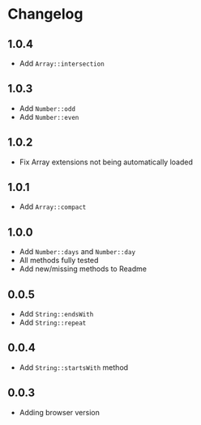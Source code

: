 # Changelog

## 1.0.4

* Add `Array::intersection`

## 1.0.3

* Add `Number::odd`
* Add `Number::even`

## 1.0.2

* Fix Array extensions not being automatically loaded

## 1.0.1

* Add `Array::compact`

## 1.0.0

* Add `Number::days` and `Number::day`
* All methods fully tested
* Add new/missing methods to Readme

## 0.0.5

* Add `String::endsWith`
* Add `String::repeat`

## 0.0.4

* Add `String::startsWith` method

## 0.0.3

* Adding browser version
